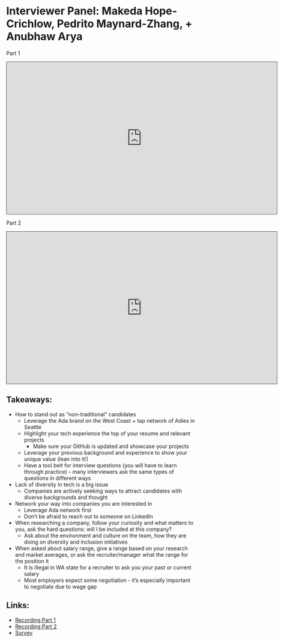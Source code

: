 # Interviewer Panel: Makeda Hope-Crichlow, Pedrito Maynard-Zhang, + Anubhaw Arya

Part 1
<iframe src="https://adaacademy.hosted.panopto.com/Panopto/Pages/Embed.aspx?id=6eac4d55-488c-4806-846e-ad130115b653&autoplay=false&offerviewer=true&showtitle=true&showbrand=false&start=0&interactivity=all" height="405" width="720" style="border: 1px solid #464646;" allowfullscreen allow="autoplay"></iframe>


Part 2
<iframe src="https://adaacademy.hosted.panopto.com/Panopto/Pages/Embed.aspx?id=f98e1ed2-4412-42ee-9fcb-ad12016adc49&autoplay=false&offerviewer=true&showtitle=true&showbrand=false&start=0&interactivity=all" height="405" width="720" style="border: 1px solid #464646;" allowfullscreen allow="autoplay"></iframe>

## Takeaways: 
- How to stand out as “non-traditional” candidates
  - Leverage the Ada brand on the West Coast + tap network of Adies in Seattle
  - Highlight your tech experience the top of your resume and relevant projects
    - Make sure your GitHub is updated and showcase your projects
  - Leverage your previous background and experience to show your unique value (lean into it!)
  - Have a tool belt for interview questions (you will have to learn through practice) - many interviewers ask the same types of questions in different ways
- Lack of diversity in tech is a big issue
  - Companies are actively seeking ways to attract candidates with diverse backgrounds and thought
- Network your way into companies you are interested in
  - Leverage Ada network first
  - Don’t be afraid to reach out to someone on LinkedIn
- When researching a company, follow your curiosity and what matters to you, ask the hard questions: will I be included at this company? 
  - Ask about the environment and culture on the team, how they are doing on diversity and inclusion initiatives
- When asked about salary range, give a range based on your research and market averages, or ask the recruiter/manager what the range for the position it
  - It is illegal in WA state for a recruiter to ask you your past or current salary
  - Most employers expect some negotiation - it’s especially important to negotiate due to wage gap

## Links:
- [Recording Part 1](https://adaacademy.hosted.panopto.com/Panopto/Pages/Viewer.aspx?id=6eac4d55-488c-4806-846e-ad130115b653)
- [Recording Part 2](https://adaacademy.hosted.panopto.com/Panopto/Pages/Viewer.aspx?id=f98e1ed2-4412-42ee-9fcb-ad12016adc49)
- [Survey](https://docs.google.com/forms/d/e/1FAIpQLSe80mCmRRoYoNlkAAcSvTngFpnZnS_nsgtGJRf2IrqLyPIowg/viewform?usp=sf_link)
 

